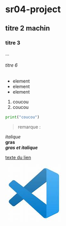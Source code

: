 # sr04-project
## titre 2 machin
### titre 3
...
###### titre 6

- element
- element
- element

1. coucou
2. coucou


```python
print("coucou")
```

> remarque :
 
*italique*  
**gras**  
***gras et italique***

[texte du lien](https://code.visualstudio.com/docs/?dv=win64user)

![alt text](./image.png)